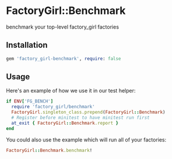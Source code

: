 # FactoryGirl::Benchmark

benchmark your top-level factory_girl factories

## Installation

```rb
gem 'factory_girl-benchmark', require: false
```

## Usage

Here's an example of how we use it in our test helper:

```rb
if ENV['FG_BENCH']
  require 'factory_girl/benchmark'
  FactoryGirl.singleton_class.prepend(FactoryGirl::Benchmark)
  # Register before minitest to have minitest run first
  at_exit { FactoryGirl::Benchmark.report }
end
```

You could also use the example which will run all of your factories:

```rb
FactoryGirl::Benchmark.benchmark!
```
